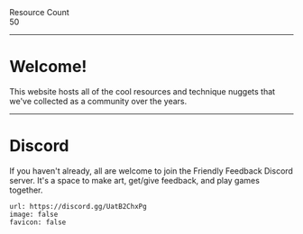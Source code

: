 <div markdown="1" class="ff_badge">
<div markdown="1" class="ff_badge_title">Resource Count</div>
<div markdown="1" class="ff_badge_value">50</div>
</div>

___

# Welcome!

This website hosts all of the cool resources and technique nuggets that we've collected as a community over the years. 

---
# Discord
If you haven't already, all are welcome to join the Friendly Feedback Discord server. It's a space to make art, get/give feedback, and play games together.

```embed
url: https://discord.gg/UatB2ChxPg
image: false
favicon: false
```